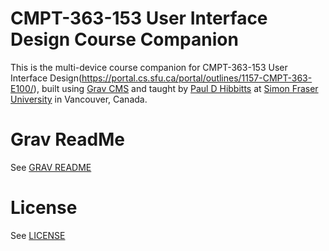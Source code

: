 # CMPT-363-153 User Interface Design Course Companion

This is the multi-device course companion for CMPT-363-153 User Interface Design(https://portal.cs.sfu.ca/portal/outlines/1157-CMPT-363-E100/), built using [Grav CMS](http://www.getgrav.org) and taught by [Paul D Hibbitts](http://www.paulhibbitts.com) at [Simon Fraser University](http://www.sfu.ca) in Vancouver, Canada.

# Grav ReadMe

See [GRAV README](GRAVREADME.md)

# License

See [LICENSE](LICENSE)
